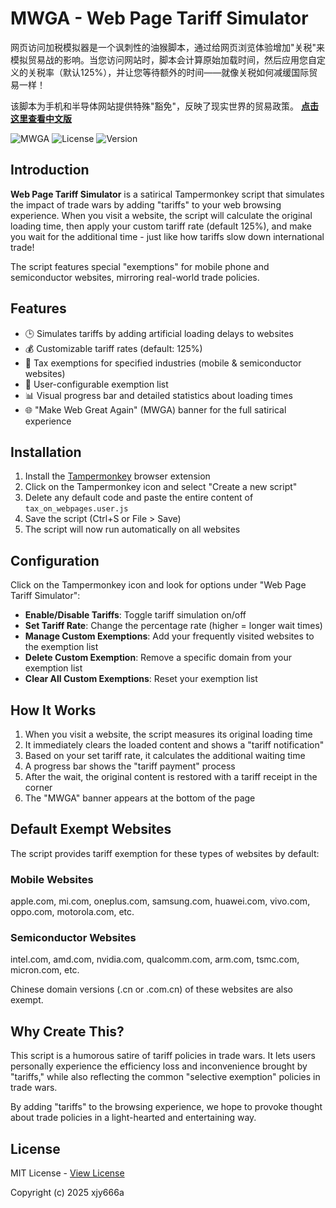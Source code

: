 # MWGA - Web Page Tariff Simulator
网页访问加税模拟器是一个讽刺性的油猴脚本，通过给网页浏览体验增加"关税"来模拟贸易战的影响。当您访问网站时，脚本会计算原始加载时间，然后应用您自定义的关税率（默认125%），并让您等待额外的时间——就像关税如何减缓国际贸易一样！

该脚本为手机和半导体网站提供特殊"豁免"，反映了现实世界的贸易政策。
**[点击这里查看中文版](README_CN.md)**

![MWGA](https://img.shields.io/badge/MWGA-Make%20Web%20Great%20Again-red)
![License](https://img.shields.io/github/license/xjy666a/web-tariff-simulator)
![Version](https://img.shields.io/badge/version-0.1-blue)

## Introduction

**Web Page Tariff Simulator** is a satirical Tampermonkey script that simulates the impact of trade wars by adding "tariffs" to your web browsing experience. When you visit a website, the script will calculate the original loading time, then apply your custom tariff rate (default 125%), and make you wait for the additional time - just like how tariffs slow down international trade!

The script features special "exemptions" for mobile phone and semiconductor websites, mirroring real-world trade policies.

## Features

- 🕒 Simulates tariffs by adding artificial loading delays to websites
- 💰 Customizable tariff rates (default: 125%)
- 🚫 Tax exemptions for specified industries (mobile & semiconductor websites)
- 🔧 User-configurable exemption list
- 📊 Visual progress bar and detailed statistics about loading times
- 🌐 "Make Web Great Again" (MWGA) banner for the full satirical experience

## Installation

1. Install the [Tampermonkey](https://www.tampermonkey.net/) browser extension
2. Click on the Tampermonkey icon and select "Create a new script"
3. Delete any default code and paste the entire content of `tax_on_webpages.user.js`
4. Save the script (Ctrl+S or File > Save)
5. The script will now run automatically on all websites

## Configuration

Click on the Tampermonkey icon and look for options under "Web Page Tariff Simulator":

- **Enable/Disable Tariffs**: Toggle tariff simulation on/off
- **Set Tariff Rate**: Change the percentage rate (higher = longer wait times)
- **Manage Custom Exemptions**: Add your frequently visited websites to the exemption list
- **Delete Custom Exemption**: Remove a specific domain from your exemption list
- **Clear All Custom Exemptions**: Reset your exemption list

## How It Works

1. When you visit a website, the script measures its original loading time
2. It immediately clears the loaded content and shows a "tariff notification"
3. Based on your set tariff rate, it calculates the additional waiting time
4. A progress bar shows the "tariff payment" process
5. After the wait, the original content is restored with a tariff receipt in the corner
6. The "MWGA" banner appears at the bottom of the page

## Default Exempt Websites

The script provides tariff exemption for these types of websites by default:

### Mobile Websites
apple.com, mi.com, oneplus.com, samsung.com, huawei.com, vivo.com, oppo.com, motorola.com, etc.

### Semiconductor Websites
intel.com, amd.com, nvidia.com, qualcomm.com, arm.com, tsmc.com, micron.com, etc.

Chinese domain versions (.cn or .com.cn) of these websites are also exempt.

## Why Create This?

This script is a humorous satire of tariff policies in trade wars. It lets users personally experience the efficiency loss and inconvenience brought by "tariffs," while also reflecting the common "selective exemption" policies in trade wars.

By adding "tariffs" to the browsing experience, we hope to provoke thought about trade policies in a light-hearted and entertaining way.

## License

MIT License - [View License](LICENSE)

Copyright (c) 2025 xjy666a

